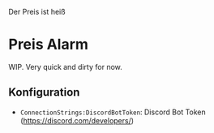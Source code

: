 Der Preis ist heiß

# Preis Alarm

WIP. Very quick and dirty for now.

## Konfiguration
- `ConnectionStrings:DiscordBotToken`: Discord Bot Token (https://discord.com/developers/)
